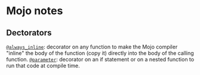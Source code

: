 # Mojo notes

## Dectorators

[`@always_inline`](https://docs.modular.com/mojo/manual/decorators/always-inline): decorator on any function to make the Mojo compiler "inline" the body of the function (copy it) directly into the body of the calling function.
[`@parameter`](https://docs.modular.com/mojo/manual/decorators/parameter): decorator on an if statement or on a nested function to run that code at compile time.


